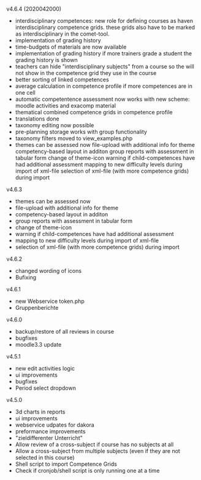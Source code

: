 v4.6.4 (2020042000)
- interdisciplinary competences: new role for defining courses as haven interdisciplinary competence grids. these grids also have to be marked as interdisciplinary in the comet-tool.
- implementation of grading history
- time-budgets of materials are now available
- implementation of grading history if more trainers grade a student the grading history is shown
- teachers can hide "interdisciplinary subjects" from a course so the will not show in the competence grid they use in the course
- better sorting of linked competences
- average calculation in competence profile if more competences are in one cell
- automatic competentence assessment now works with new scheme: moodle activities and exacomp material
- thematical combined competence grids in competence profile
- translations done
- taxonomy editing now possible
- pre-planning storage works with group functionality
- taxonomy filters moved to view_examples.php
- themes can be assessed now file-upload with additional info for theme competency-based layout in additon group reports with assessment in tabular form change of theme-icon warning if child-competences have had additional assessment mapping to new difficulty levels during import of xml-file selection of xml-file (with more competence grids) during import

v4.6.3
- themes can be assessed now
- file-upload with additional info for theme
- competency-based layout in additon
- group reports with assessment in tabular form
- change of theme-icon
- warning if child-competences have had additional assessment
- mapping to new difficulty levels during import of xml-file
- selection of xml-file (with more competence grids) during import

v4.6.2
- changed wording of icons
- Bufixing

v4.6.1
- new Webservice token.php
- Gruppenberichte

v4.6.0
- backup/restore of all reviews in course
- bugfixes
- moodle3.3 update

v4.5.1
- new edit activities logic
- ui improvements
- bugfixes
- Period select dropdown

v4.5.0
- 3d charts in reports
- ui improvements
- webservice udpates for dakora
- preformance improvements
- "zieldifferenter Unterricht"
- Allow review of a cross-subject if course has no subjects at all
- Allow a cross-subject from multiple subjects (even if they are not selected in this course)
- Shell script to import Competence Grids
- Check if cronjob/shell script is only running one at a time